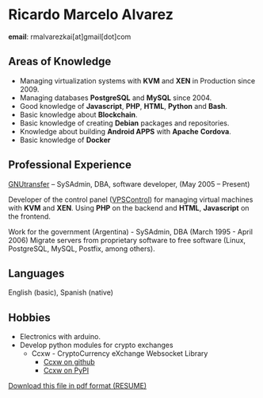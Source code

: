 
# Ricardo Marcelo Alvarez
**email**: rmalvarezkai[at]gmail[dot]com

## Areas of Knowledge
- Managing virtualization systems with **KVM** and **XEN** in Production since 2009.
- Managing databases **PostgreSQL** and **MySQL** since 2004.
- Good knowledge of **Javascript**, **PHP**, **HTML**, **Python** and **Bash**.
- Basic knowledge about **Blockchain**.
- Basic knowledge of creating **Debian** packages and repositories.
- Knowledge about building **Android APPS** with **Apache** **Cordova**.
- Basic knowledge of **Docker**

## Professional Experience
[GNUtransfer](https://www.gnutransfer.com) – SySAdmin, DBA, software developer, (May 2005 – Present)

Developer of the control panel ([VPSControl](https://www.vps-control.com/)) for managing virtual machines with **KVM** and **XEN**. Using **PHP**
on the backend and **HTML**, **Javascript** on the frontend.

Work for the government (Argentina) - SySAdmin, DBA (March 1995 - April 2006)
Migrate servers from proprietary software to free software (Linux, PostgreSQL, MySQL, Postfix, among
others).

## Languages
English (basic), Spanish (native)

## Hobbies

- Electronics with arduino.
- Develop python modules for crypto exchanges
    - Ccxw \- CryptoCurrency eXchange Websocket Library 
        - [Ccxw on github](https://github.com/rmalvarezkai/ccxw)
        - [Ccxw on PyPI](https://pypi.org/project/ccxw)


[Download this file in pdf format (RESUME)](Resume_latest.pdf)
